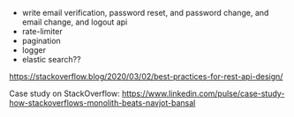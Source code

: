 - write email verification, password reset, and password change, and email change, and logout api
- rate-limiter
- pagination
- logger
- elastic search??

https://stackoverflow.blog/2020/03/02/best-practices-for-rest-api-design/

Case study on StackOverflow: https://www.linkedin.com/pulse/case-study-how-stackoverflows-monolith-beats-navjot-bansal
